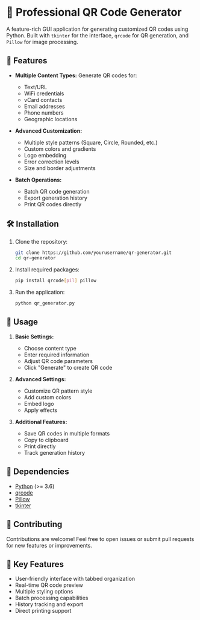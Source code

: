# 📱 Professional QR Code Generator

A feature-rich GUI application for generating customized QR codes using Python. Built with `tkinter` for the interface, `qrcode` for QR generation, and `Pillow` for image processing.

## 🚀 Features

- **Multiple Content Types:** Generate QR codes for:
  - Text/URL
  - WiFi credentials
  - vCard contacts
  - Email addresses
  - Phone numbers
  - Geographic locations

- **Advanced Customization:**
  - Multiple style patterns (Square, Circle, Rounded, etc.)
  - Custom colors and gradients
  - Logo embedding
  - Error correction levels
  - Size and border adjustments

- **Batch Operations:**
  - Batch QR code generation
  - Export generation history
  - Print QR codes directly

## 🛠️ Installation

1. Clone the repository:
    ```bash
    git clone https://github.com/yourusername/qr-generator.git
    cd qr-generator
    ```

2. Install required packages:
    ```bash
    pip install qrcode[pil] pillow
    ```

3. Run the application:
    ```bash
    python qr_generator.py
    ```

## 📝 Usage

1. **Basic Settings:**
   - Choose content type
   - Enter required information
   - Adjust QR code parameters
   - Click "Generate" to create QR code

2. **Advanced Settings:**
   - Customize QR pattern style
   - Add custom colors
   - Embed logo
   - Apply effects

3. **Additional Features:**
   - Save QR codes in multiple formats
   - Copy to clipboard
   - Print directly
   - Track generation history

## 🧩 Dependencies

- [Python](https://www.python.org/) (>= 3.6)
- [qrcode](https://github.com/lincolnloop/python-qrcode)
- [Pillow](https://python-pillow.org/)
- [tkinter](https://docs.python.org/3/library/tkinter.html)

## 👥 Contributing

Contributions are welcome! Feel free to open issues or submit pull requests for new features or improvements.

## 🌟 Key Features

- User-friendly interface with tabbed organization
- Real-time QR code preview
- Multiple styling options
- Batch processing capabilities
- History tracking and export
- Direct printing support

